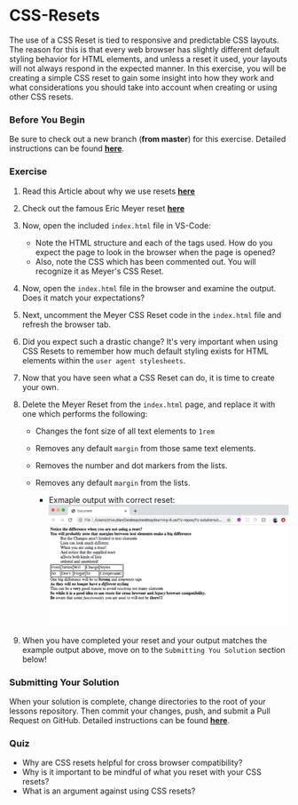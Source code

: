 # CSS-Resets

The use of a CSS Reset is tied to responsive and predictable CSS layouts. The reason for this is that every web browser has slightly different default styling behavior for HTML elements, and unless a reset it used, your layouts will not always respond in the expected manner. In this exercise, you will be creating a simple CSS reset to gain some insight into how they work and what considerations you should take into account when creating or using other CSS resets.

### Before You Begin

Be sure to check out a new branch (**from master**) for this exercise. Detailed instructions can be found [**here**](../../guides/before-each-exercise.md).

### Exercise

1. Read this Article about why we use resets [**here**](https://bitsofco.de/a-look-at-css-resets-in-2018/)
1. Check out the famous Eric Meyer reset [**here**](https://meyerweb.com/eric/tools/css/reset/)
1. Now, open the included `index.html` file in VS-Code:
    - Note the HTML structure and each of the tags used. How do you expect the page to look in the browser when the page is opened?
    - Also, note the CSS which has been commented out. You will recognize it as Meyer's CSS Reset.
1. Now, open the `index.html` file in the browser and examine the output. Does it match your expectations?
1. Next, uncomment the Meyer CSS Reset code in the `index.html` file and refresh the browser tab.
1. Did you expect such a drastic change? It's very important when using CSS Resets to remember how much default styling exists for HTML elements within the `user agent stylesheets`.
1. Now that you have seen what a CSS Reset can do, it is time to create your own.
1. Delete the Meyer Reset from the `index.html` page, and replace it with one which performs the following:
    - Changes the font size of all text elements to `1rem`
    - Removes any default `margin` from those same text elements.
    - Removes the number and dot markers from the lists.
    - Removes any default `margin` from the lists.

        - Exmaple output with correct reset:
![Example Output](./images/example-output.png)

1. When you have completed your reset and your output matches the example output above, move on to the `Submitting You Solution` section below!

### Submitting Your Solution

When your solution is complete, change directories to the root of your lessons repository. Then commit your changes, push, and submit a Pull Request on GitHub. Detailed instructions can be found [**here**](../../guides/after-each-exercise.md).

### Quiz

- Why are CSS resets helpful for cross browser compatibility?
- Why is it important to be mindful of what you reset with your CSS resets?
- What is an argument against using CSS resets?

